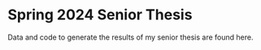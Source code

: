 # Spring 2024 Senior Thesis

Data and code to generate the results of my senior thesis are found here. 
